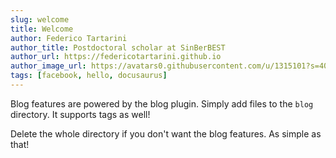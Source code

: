 ```yaml
---
slug: welcome
title: Welcome
author: Federico Tartarini
author_title: Postdoctoral scholar at SinBerBEST
author_url: https://federicotartarini.github.io
author_image_url: https://avatars0.githubusercontent.com/u/1315101?s=400&v=4
tags: [facebook, hello, docusaurus]
---
```


Blog features are powered by the blog plugin. Simply add files to the `blog` directory. It supports tags as well!

Delete the whole directory if you don't want the blog features. As simple as that!
